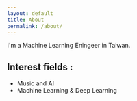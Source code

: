 ```yaml
---
layout: default
title: About
permalink: /about/
---
```


I'm a Machine Learning Eningeer in Taiwan.

## Interest fields :
* Music and AI
* Machine Learning & Deep Learning
